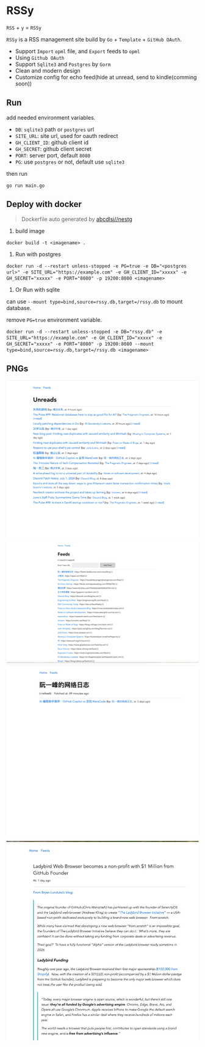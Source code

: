# RSSy

`RSS` + `y` = `RSSy`

`RSSy` is a RSS management site build by `Go` + `Template` + `GitHub OAuth`.

- Support `Import` `opml` file, and `Export` feeds to `opml`
- Using `Github OAuth`
- Support `Sqlite3` and `Postgres` by `Gorm`
- Clean and modern design
- Customize config for echo feed(hide at unread, send to kindle(comming soon))

## Run
add needed environment variables.
- `DB`: `sqlite3` path or `postgres` url
- `SITE_URL`: site url, used for oauth redirect
- `GH_CLIENT_ID`: github client id
- `GH_SECRET`: github client secret
- `PORT`: server port, default `8080`
- `PG`: use `postgres` or not, default use `sqlite3`

then run
```shell
go run main.go
```

## Deploy with docker
> Dockerfile auto generated by [abcdlsj//nestg](https://github.com/abcdlsj/share/tree/master/go/nestg)

1. build image
```shell
docker build -t <imagename> .
```

1. Run with postgres
```shell
docker run -d --restart unless-stopped -e PG=true -e DB="<postgres url>" -e SITE_URL="https://example.com" -e GH_CLIENT_ID="xxxxx" -e GH_SECRET="xxxxx" -e PORT="8080" -p 19200:8080 <imagename>
```

1. Or Run with sqlite

can use `--mount type=bind,source=rssy.db,target=/rssy.db` to mount database.

remove `PG=true` environment variable.

```shell
docker run -d --restart unless-stopped -e DB="rssy.db" -e SITE_URL="https://example.com" -e GH_CLIENT_ID="xxxxx" -e GH_SECRET="xxxxx" -e PORT="8080" -p 19200:8080 --mount type=bind,source=rssy.db,target=/rssy.db <imagename>
```

## PNGs

![homepage unread](assets/homepage_unread.png)
![feeds list](assets/feeds_list.png)
![feed post list](assets/feed_post_list.png)
![feed post](assets/feed_post.png)
